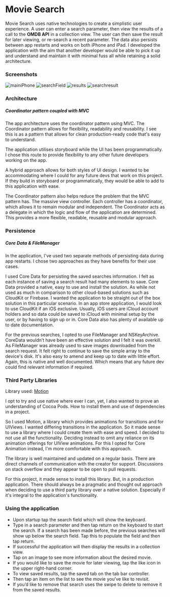 # Movie Search

Movie Search uses native technologies to create a simplistic user experience. A user can enter a search parameter, then view the results of a call to the **OMDB API** in a collection view. The user can then save the result for later viewing, or re-search a recent parameter. The data also persists between app restarts and works on both iPhone and iPad. I developed the application with the aim that another developer would be able to pick it up and understand and maintain it with minimal fuss all while retaining a solid architecture.

### Screenshots

![mainiPhone](https://user-images.githubusercontent.com/14076860/58883985-68737b00-86d7-11e9-996b-8845124a1fe3.png) ![searchField](https://user-images.githubusercontent.com/14076860/58884021-788b5a80-86d7-11e9-9f0d-7267ff677430.png) ![results](https://user-images.githubusercontent.com/14076860/58884054-87720d00-86d7-11e9-8b23-2d4f56c9ac62.png) ![searchresult](https://user-images.githubusercontent.com/14076860/58884085-95c02900-86d7-11e9-822a-c2023a535e9d.png)

### Architecture

##### Coordinator pattern coupled with MVC

The app architecture uses the coordinator pattern using MVC. The Coordinator pattern allows for flexibility, readability and reusability. I see this is as a pattern that allows for clean production-ready code that's easy to understand. 

The application utilises storyboard while the UI has been programmatically. I chose this route to provide flexibility to any other future developers working on the app.

A hybrid approach allows for both styles of UI design. I wanted to be accommodating where I could for any future devs that work on this project. If they build in storyboard or programmatically, they would be able to add to this application with ease.

The Coordinator pattern also helps reduce the problem that the MVC pattern has. The massive view controller. Each controller has a coordinator, which allows it to remain modular and independent. The Coordinator acts as a delegate in which the logic and flow of the application are determined. This provides a more flexible, readable, reusable and modular approach.

### Persistence

##### Core Data & FileManager

In the application, I've used two separate methods of persisting data during app restarts. I chose two approaches as they have benefits for their use cases.

I used Core Data for persisting the saved searches information. I felt as each instance of saving a search result had many elements to save. Core Data provided a native, easy to use and install the solution. As while not used as much in comparison to other cloud-based solutions such as CloudKit or Firebase. I wanted the application to be straight out of the box solution in this particular scenario. In an app store application, I would look to use CloudKit if an iOS exclusive. Usually, iOS users are iCloud account holders and so data could be saved to iCloud with minimal setup by the user, or by having to sign up or in. Core Data also has plenty of available up to date documentation. 

For the previous searches, I opted to use FileManager and NSKeyArchive. CoreData wouldn’t have been an effective solution and I felt it was overkill. As FileManager was already used to save images downloaded from the search request. It felt right to continue to save the simple array to the device's disk. It's also easy to amend and keep up to date with little effort. Again, this is native and well documented. Which means that any future dev could find relevant information if required. 

### Third Party Libraries

Library used: [Motion](https://github.com/CosmicMind/Motion)

I opt to try and use native where ever I can, yet, I also wanted to prove an understanding of Cocoa Pods. How to install them and use of dependencies in a project. 

So I used Motion, a library which provides animations for transitions and for UIViews. I wanted differing transitions in the application. So it made sense to use a library where I could create them with ease and speed. I decided to not use all the functionality. Deciding instead to omit any reliance on its animation offerings for UIView animations. For this I opted for Core Animation instead, I'm more comfortable with this approach. 

The library is well maintained and updated on a regular basis. There are direct channels of communication with the creator for support. Discussions on stack overflow and they appear to be open to pull requests.

For this project, it made sense to install this library. But, in a production application. There should always be a pragmatic and thought out approach when deciding to use a third party library over a native solution. Especially if it's integral to the application's functionality. 

### Using the application

- Upon startup tap the search field which will show the keyboard.
- Type in a search parameter and then tap return on the keyboard to start the search. If a search has been made before, the previous searches will show up below the search field. Tap this to populate the field and then tap return. 
- If successful the application will then display the results in a collection view. 
- Tap on an image to see more information about the desired movie. 
- If you would like to save the movie for later viewing, tap the like icon in the upper right-hand corner. 
- To view saved results, tap the saved tab on the tab bar controller. 
- Then tap an item on the list to see the movie you’ve like to revisit. 
- If you’d like to remove that search uses the swipe to delete to remove it from the saved results. 
